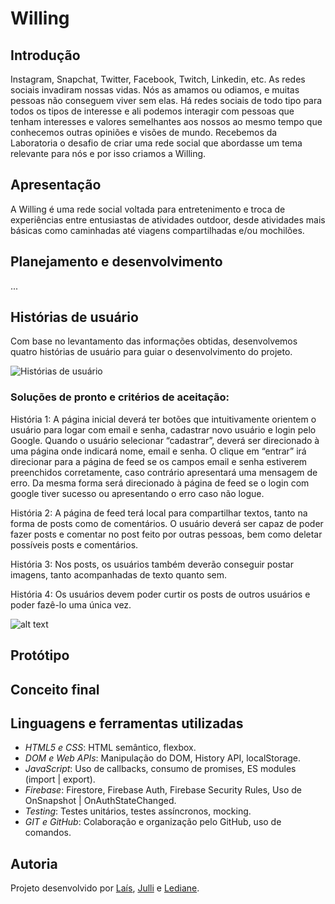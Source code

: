 # Willing
## Introdução 
Instagram, Snapchat, Twitter, Facebook, Twitch, Linkedin, etc. As redes sociais invadiram nossas vidas. Nós as amamos ou odiamos, e muitas pessoas não conseguem viver sem elas. 
Há redes sociais de todo tipo para todos os tipos de interesse e ali podemos interagir com pessoas que tenham interesses e valores semelhantes aos nossos ao mesmo tempo que conhecemos 
outras opiniões e visões de mundo.
Recebemos da Laboratoria o desafio de criar uma rede social que abordasse um tema relevante para nós e por isso criamos a Willing.

## Apresentação
A Willing é uma rede social voltada para entretenimento e troca de experiências entre entusiastas de atividades outdoor, desde atividades mais básicas como caminhadas até viagens compartilhadas e/ou mochilões.

## Planejamento e desenvolvimento
...
## Histórias de usuário
Com base no levantamento das informações obtidas, desenvolvemos quatro histórias de usuário para guiar o desenvolvimento do projeto.

![Histórias de usuário](https://mail.google.com/mail/u/0?ui=2&ik=c9a6e7c632&attid=0.1&permmsgid=msg-a:r-2210270220641807281&th=17b750191517aadd&view=att&disp=safe&realattid=f_ksp6f6on0)
### Soluções de pronto e critérios de aceitação:
História 1: A página inicial deverá ter botões que intuitivamente orientem o usuário para logar com email e senha, 
cadastrar novo usuário  e login pelo Google.
Quando o usuário selecionar “cadastrar”, deverá ser direcionado à uma página onde indicará nome, email e senha. 
O clique em “entrar” irá direcionar para a página de feed se os campos email e senha estiverem preenchidos corretamente, caso contrário apresentará uma mensagem de erro. 
Da mesma forma será direcionado à página de feed se o login com google tiver sucesso ou apresentando o erro caso não logue.

História 2: A página de feed terá local para compartilhar textos, tanto na forma de posts como de comentários. O usuário deverá ser capaz de poder fazer posts e comentar no post feito por outras pessoas, bem como deletar possíveis posts e comentários.

História 3: Nos posts, os usuários também deverão conseguir postar imagens, tanto acompanhadas de texto quanto sem.

História 4: Os usuários devem poder curtir os posts de outros usuários e poder fazê-lo uma única vez.

![alt text](./images/historiasDeUsuario.jpeg)

## Protótipo

## Conceito final

## Linguagens e ferramentas utilizadas
- *HTML5 e CSS*: HTML semântico, flexbox.
- *DOM e Web APIs*: Manipulação do DOM, History API, localStorage.
- *JavaScript*: Uso de callbacks, consumo de promises, ES modules (import | export).
- *Firebase*: Firestore, Firebase Auth, Firebase Security Rules, Uso de OnSnapshot | OnAuthStateChanged.
- *Testing*: Testes unitários, testes assíncronos, mocking.
- *GIT e GitHub*: Colaboração e organização pelo GitHub, uso de comandos.

## Autoria
Projeto desenvolvido por [Laís](https://www.linkedin.com/in/la%C3%ADs-ayume-lima-mune/), [Julli](https://www.linkedin.com/in/julli-mayanne-/) e [Lediane](https://www.linkedin.com/in/ledianemachado/).

